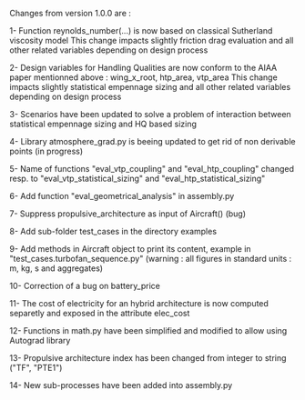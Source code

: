 
Changes from version 1.0.0 are :

1- Function reynolds_number(...) is now based on classical Sutherland viscosity model
   This change impacts slightly friction drag evaluation and all other related variables depending on design process

2- Design variables for Handling Qualities are now conform to the AIAA paper mentionned above : wing_x_root, htp_area, vtp_area
   This change impacts slightly statistical empennage sizing and all other related variables depending on design process

3- Scenarios have been updated to solve a problem of interaction between statistical empennage sizing and HQ based sizing

4- Library atmosphere_grad.py is beeing updated to get rid of non derivable points (in progress)

5- Name of functions "eval_vtp_coupling" and "eval_htp_coupling" changed resp. to "eval_vtp_statistical_sizing" and "eval_htp_statistical_sizing"

6- Add function "eval_geometrical_analysis" in assembly.py

7- Suppress propulsive_architecture as input of Aircraft() (bug)

8- Add sub-folder test_cases in the directory examples

9- Add methods in Aircraft object to print its content, example in "test_cases.turbofan_sequence.py"
    (warning : all figures in standard units : m, kg, s and aggregates)

10- Correction of a bug on battery_price

11- The cost of electricity for an hybrid architecture is now computed separetly and exposed in the attribute elec_cost

12- Functions in math.py have been simplified and modified to allow using Autograd library

13- Propulsive architecture index has been changed from integer to string ("TF", "PTE1")

14- New sub-processes have been added into assembly.py 
